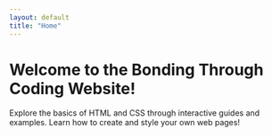 ```yaml
---
layout: default
title: "Home"
---
```


# Welcome to the Bonding Through Coding Website!

Explore the basics of HTML and CSS through interactive guides and examples. Learn how to create and style your own web pages!
